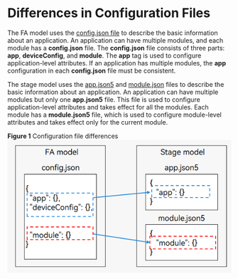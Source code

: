 # Differences in Configuration Files


The FA model uses the [config.json file](../quick-start/application-configuration-file-overview-fa.md) to describe the basic information about an application. An application can have multiple modules, and each module has a **config.json** file. The **config.json** file consists of three parts: **app**, **deviceConfig**, and **module**. The **app** tag is used to configure application-level attributes. If an application has multiple modules, the **app** configuration in each **config.json** file must be consistent.


The stage model uses the [app.json5](../quick-start/app-configuration-file.md) and [module.json](../quick-start/module-configuration-file.md) files to describe the basic information about an application. An application can have multiple modules but only one **app.json5** file. This file is used to configure application-level attributes and takes effect for all the modules. Each module has a **module.json5** file, which is used to configure module-level attributes and takes effect only for the current module.

**Figure 1** Configuration file differences 
![comparison-of-configuration-file](figures/comparison-of-configuration-file.png)

